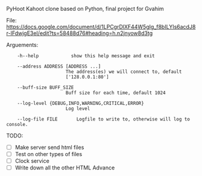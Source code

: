 PyHoot
Kahoot clone based on Python, final project for Gvahim

File:
https://docs.google.com/document/d/1LPCgrDlXF44W5gIg_f8bILYIs6acdJ8r-IFdwjgE3eI/edit?ts=58488d76#heading=h.n2jnyow8d3tg

Arguements:

        -h--help            show this help message and exit
        
        --address ADDRESS [ADDRESS ...]
                          The address(es) we will connect to, default
                          ['128.0.0.1:80']
        
        --buff-size BUFF_SIZE
                          Buff size for each time, default 1024
  
        --log-level {DEBUG,INFO,WARNING,CRITICAL,ERROR}
                          Log level
  
        --log-file FILE       Logfile to write to, otherwise will log to console.
TODO:
- [ ] Make server send html files
- [ ] Test on other types of files
- [ ] Clock service
- [ ] Write down all the other HTML Advance
